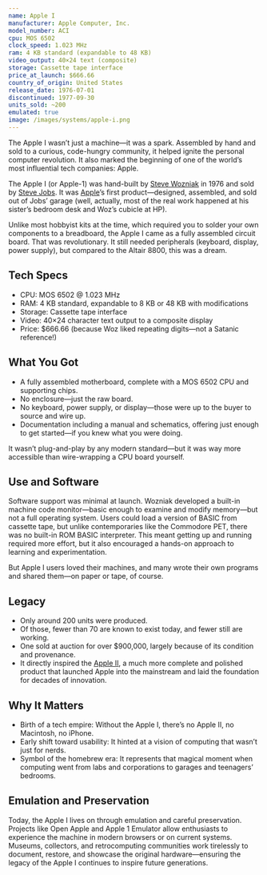 ```yaml
---
name: Apple I
manufacturer: Apple Computer, Inc.
model_number: ACI
cpu: MOS 6502
clock_speed: 1.023 MHz
ram: 4 KB standard (expandable to 48 KB)
video_output: 40×24 text (composite)
storage: Cassette tape interface
price_at_launch: $666.66
country_of_origin: United States
release_date: 1976-07-01
discontinued: 1977-09-30
units_sold: ~200
emulated: true
image: /images/systems/apple-i.png
---
```


The Apple I wasn’t just a machine—it was a spark. Assembled by hand and sold to a curious, code-hungry community, it helped ignite the personal computer revolution. It also marked the beginning of one of the world’s most influential tech companies: Apple.

The Apple I (or Apple-1) was hand-built by [Steve Wozniak](/people/steve-wozniak) in 1976 and sold by [Steve Jobs](/people/steve-jobs). It was [Apple](/companies/apple)’s first product—designed, assembled, and sold out of Jobs’ garage (well, actually, most of the real work happened at his sister’s bedroom desk and Woz’s cubicle at HP).

Unlike most hobbyist kits at the time, which required you to solder your own components to a breadboard, the Apple I came as a fully assembled circuit board. That was revolutionary. It still needed peripherals (keyboard, display, power supply), but compared to the Altair 8800, this was a dream.

## Tech Specs

* CPU: MOS 6502 @ 1.023 MHz
* RAM: 4 KB standard, expandable to 8 KB or 48 KB with modifications
* Storage: Cassette tape interface
* Video: 40×24 character text output to a composite display
* Price: $666.66 (because Woz liked repeating digits—not a Satanic reference!)

## What You Got

* A fully assembled motherboard, complete with a MOS 6502 CPU and supporting chips.
* No enclosure—just the raw board.
* No keyboard, power supply, or display—those were up to the buyer to source and wire up.
* Documentation including a manual and schematics, offering just enough to get started—if you knew what you were doing.

It wasn’t plug-and-play by any modern standard—but it was way more accessible than wire-wrapping a CPU board yourself.

## Use and Software

Software support was minimal at launch. Wozniak developed a built-in machine code monitor—basic enough to examine and modify memory—but not a full operating system. Users could load a version of BASIC from cassette tape, but unlike contemporaries like the Commodore PET, there was no built-in ROM BASIC interpreter. This meant getting up and running required more effort, but it also encouraged a hands-on approach to learning and experimentation.

But Apple I users loved their machines, and many wrote their own programs and shared them—on paper or tape, of course.

## Legacy

* Only around 200 units were produced.
* Of those, fewer than 70 are known to exist today, and fewer still are working.
* One sold at auction for over $900,000, largely because of its condition and provenance.
* It directly inspired the [Apple II](/systems/apple-ii), a much more complete and polished product that launched Apple into the mainstream and laid the foundation for decades of innovation.

## Why It Matters

* Birth of a tech empire: Without the Apple I, there’s no Apple II, no Macintosh, no iPhone.
* Early shift toward usability: It hinted at a vision of computing that wasn’t just for nerds.
* Symbol of the homebrew era: It represents that magical moment when computing went from labs and corporations to garages and teenagers’ bedrooms.

## Emulation and Preservation

Today, the Apple I lives on through emulation and careful preservation. Projects like Open Apple and Apple 1 Emulator allow enthusiasts to experience the machine in modern browsers or on current systems. Museums, collectors, and retrocomputing communities work tirelessly to document, restore, and showcase the original hardware—ensuring the legacy of the Apple I continues to inspire future generations.
